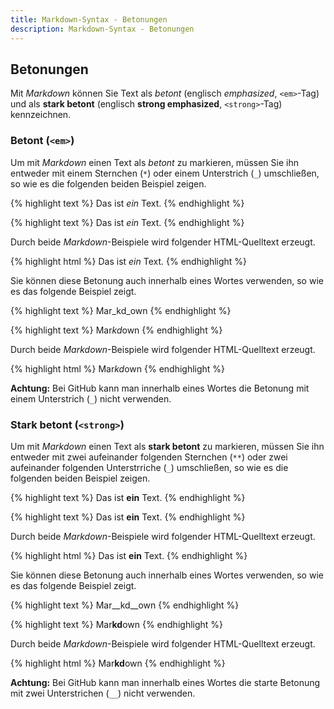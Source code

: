 ```yaml
---
title: Markdown-Syntax - Betonungen
description: Markdown-Syntax - Betonungen
---
```


## Betonungen

Mit *Markdown* können Sie Text als _betont_ (englisch _emphasized_, `<em>`-Tag) und als __stark betont__ (englisch __strong emphasized__, `<strong>`-Tag) kennzeichnen.

### Betont (`<em>`)

Um mit *Markdown* einen Text als _betont_ zu markieren, müssen Sie ihn entweder mit einem Sternchen (`*`) oder einem Unterstrich (`_`) umschließen, so wie es die folgenden beiden Beispiel zeigen.

{% highlight text %}
Das ist _ein_ Text.
{% endhighlight %}

{% highlight text %}
Das ist *ein* Text.
{% endhighlight %}

Durch beide *Markdown*-Beispiele wird folgender HTML-Quelltext erzeugt.

{% highlight html %}
Das ist <em>ein</em> Text.
{% endhighlight %}

Sie können diese Betonung auch innerhalb eines Wortes verwenden, so wie es das folgende Beispiel zeigt.

{% highlight text %}
Mar_kd_own
{% endhighlight %}

{% highlight text %}
Mar*kd*own
{% endhighlight %}

Durch beide *Markdown*-Beispiele wird folgender HTML-Quelltext erzeugt.

{% highlight html %}
Mar<em>kd</em>own
{% endhighlight %}

**Achtung:** Bei GitHub kann man innerhalb eines Wortes die Betonung mit einem Unterstrich (`_`) nicht verwenden.

### Stark betont (`<strong>`)

Um mit *Markdown* einen Text als __stark betont__ zu markieren, müssen Sie ihn entweder mit zwei aufeinander folgenden Sternchen (`**`) oder zwei aufeinander folgenden Unterstrriche (`_`) umschließen, so wie es die folgenden beiden Beispiel zeigen.

{% highlight text %}
Das ist __ein__ Text.
{% endhighlight %}

{% highlight text %}
Das ist **ein** Text.
{% endhighlight %}

Durch beide *Markdown*-Beispiele wird folgender HTML-Quelltext erzeugt.

{% highlight html %}
Das ist <strong>ein</strong> Text.
{% endhighlight %}

Sie können diese Betonung auch innerhalb eines Wortes verwenden, so wie es das folgende Beispiel zeigt.

{% highlight text %}
Mar__kd__own
{% endhighlight %}

{% highlight text %}
Mar**kd**own
{% endhighlight %}

Durch beide *Markdown*-Beispiele wird folgender HTML-Quelltext erzeugt.

{% highlight html %}
Mar<strong>kd</strong>own
{% endhighlight %}

**Achtung:** Bei GitHub kann man innerhalb eines Wortes die starte Betonung mit zwei Unterstrichen (`__`) nicht verwenden.

